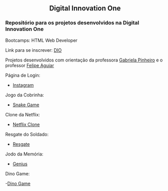 <h2 align="center">Digital Innovation One</h2>

<h3>Repositório para os projetos desenvolvidos na Digital Innovation One</h3>

Bootcamps: HTML Web Developer

Link para se inscrever: [DIO](https://digitalinnovation.one/)

Projetos desenvolvidos com orientação da professora [Gabriela Pinheiro](https://github.com/SpruceGabriela) e o professor [Felipe Aguiar](https://github.com/felipeAguiarCode)

Página de Login:

- [Instagram](https://athilas-silva.github.io/digital-innovation-one/instagram/index.html)

Jogo da Cobrinha:

- [Snake Game](https://athilas-silva.github.io/digital-innovation-one/cobrinha/index.html)

Clone da Netflix:

- [Netflix Clone](https://athilas-silva.github.io/digital-innovation-one/netflix/index.html)

Resgate do Soldado:

- [Resgate](https://athilas-silva.github.io/digital-innovation-one/resgate-dio/index.html)

Jodo da Memória:

- [Genius](https://athilas-silva.github.io/digital-innovation-one/jogo-da-memoria/index.html)

Dino Game:

-[Dino Game](https://athilas-silva.github.io/digital-innovation-one/dino-game/index.html)

